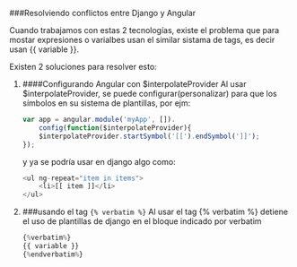 ###Resolviendo conflictos entre Django y Angular

Cuando trabajamos con estas 2 tecnologías, existe el problema que para mostar expresiones o varialbes usan el similar sistama de tags, es decir usan {{ variable }}.

Existen 2 soluciones para resolver esto:

1. ####Configurando Angular con $interpolateProvider
Al usar $interpolateProvider, se puede configurar(personalizar) para que los símbolos en su sistema de plantillas, por ejm:

	```js
	var app = angular.module('myApp', []).
		config(function($interpolateProvider){
	  	$interpolateProvider.startSymbol('[[').endSymbol(']]');
	});
	```

	y ya se podría usar en django algo como:

	```js
	<ul ng-repeat="item in items">
		<li>[[ item ]]</li>
	</ul>
	```


2. ###usando el tag `{% verbatim %}`
Al usar el tag {% verbatim %}  detiene el uso de plantillas de django en el bloque indicado por verbatim

	```js
	{%verbatim%}
	{{ variable }}
	{%endverbatim%}
	```

